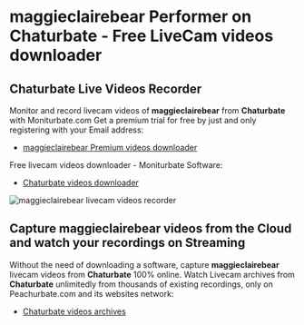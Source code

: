 # maggieclairebear Performer on Chaturbate - Free LiveCam videos downloader

## Chaturbate Live Videos Recorder

Monitor and record livecam videos of **maggieclairebear** from **Chaturbate** with Moniturbate.com
Get a premium trial for free by just and only registering with your Email address:
* [maggieclairebear Premium videos downloader](https://moniturbate.com/request-demo-licence-key.html)

Free livecam videos downloader - Moniturbate Software:
* [Chaturbate videos downloader](https://moniturbate.com/moniturbate-download-software.html)

![maggieclairebear livecam videos recorder](https://peachurnet.com/templates/moniturbate-software.png)


## Capture maggieclairebear videos from the Cloud and watch your recordings on Streaming

Without the need of downloading a software, capture **maggieclairebear** livecam videos from **Chaturbate** 100% online.
Watch Livecam archives from **Chaturbate** unlimitedly from thousands of existing recordings, only on Peachurbate.com and its websites network:
* [Chaturbate videos archives](https://peachurnet.com/)